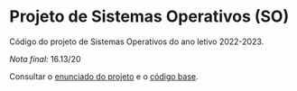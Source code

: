 # Projeto de Sistemas Operativos (SO)

Código do projeto de Sistemas Operativos do ano letivo 2022-2023.

*Nota final:* 16.13/20

Consultar o [enunciado do projeto](https://github.com/tecnico-so/enunciado-proj-so-2022-23) e o [código base](https://github.com/tecnico-so/projeto-so-2022-23).
